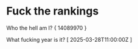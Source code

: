 # Fuck the rankings

Who the hell am I?
{ 14089970 }

What fucking year is it?
[ 2025-03-28T11:00:00Z ]
